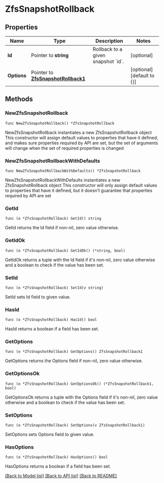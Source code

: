 # ZfsSnapshotRollback

## Properties

Name | Type | Description | Notes
------------ | ------------- | ------------- | -------------
**Id** | Pointer to **string** | Rollback to a given snapshot &#x60;id&#x60;. | [optional] 
**Options** | Pointer to [**ZfsSnapshotRollback1**](ZfsSnapshotRollback1.md) |  | [optional] [default to {}]

## Methods

### NewZfsSnapshotRollback

`func NewZfsSnapshotRollback() *ZfsSnapshotRollback`

NewZfsSnapshotRollback instantiates a new ZfsSnapshotRollback object
This constructor will assign default values to properties that have it defined,
and makes sure properties required by API are set, but the set of arguments
will change when the set of required properties is changed

### NewZfsSnapshotRollbackWithDefaults

`func NewZfsSnapshotRollbackWithDefaults() *ZfsSnapshotRollback`

NewZfsSnapshotRollbackWithDefaults instantiates a new ZfsSnapshotRollback object
This constructor will only assign default values to properties that have it defined,
but it doesn't guarantee that properties required by API are set

### GetId

`func (o *ZfsSnapshotRollback) GetId() string`

GetId returns the Id field if non-nil, zero value otherwise.

### GetIdOk

`func (o *ZfsSnapshotRollback) GetIdOk() (*string, bool)`

GetIdOk returns a tuple with the Id field if it's non-nil, zero value otherwise
and a boolean to check if the value has been set.

### SetId

`func (o *ZfsSnapshotRollback) SetId(v string)`

SetId sets Id field to given value.

### HasId

`func (o *ZfsSnapshotRollback) HasId() bool`

HasId returns a boolean if a field has been set.

### GetOptions

`func (o *ZfsSnapshotRollback) GetOptions() ZfsSnapshotRollback1`

GetOptions returns the Options field if non-nil, zero value otherwise.

### GetOptionsOk

`func (o *ZfsSnapshotRollback) GetOptionsOk() (*ZfsSnapshotRollback1, bool)`

GetOptionsOk returns a tuple with the Options field if it's non-nil, zero value otherwise
and a boolean to check if the value has been set.

### SetOptions

`func (o *ZfsSnapshotRollback) SetOptions(v ZfsSnapshotRollback1)`

SetOptions sets Options field to given value.

### HasOptions

`func (o *ZfsSnapshotRollback) HasOptions() bool`

HasOptions returns a boolean if a field has been set.


[[Back to Model list]](../README.md#documentation-for-models) [[Back to API list]](../README.md#documentation-for-api-endpoints) [[Back to README]](../README.md)


